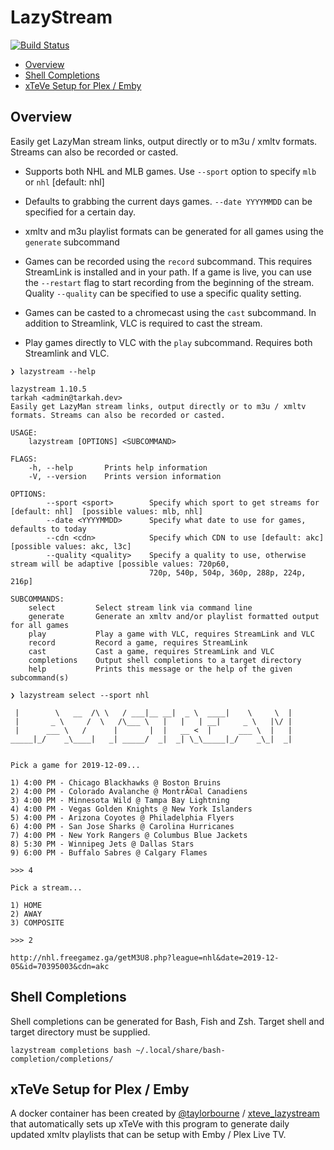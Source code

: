 # LazyStream
[![Build Status](https://dev.azure.com/tarkah/lazystream/_apis/build/status/tarkah.lazystream?branchName=master)](https://dev.azure.com/tarkah/lazystream/_build/latest?definitionId=11&branchName=master)


  - [Overview](#overview)
  - [Shell Completions](#shell-completions)
  - [xTeVe Setup for Plex / Emby](#xteve-setup-for-plex--emby)

## Overview
Easily get LazyMan stream links, output directly or to m3u / xmltv formats. Streams can also be recorded or casted.

- Supports both NHL and MLB games. Use `--sport` option to specify `mlb` or `nhl` [default: nhl]

- Defaults to grabbing the current days games. `--date YYYYMMDD` can be specified for a certain day. 

- xmltv and m3u playlist formats can be generated for all games using the `generate` subcommand

- Games can be recorded using the `record` subcommand. This requires StreamLink is installed and in your path. If a game is live, you can use the `--restart` flag to start recording from the beginning of the stream. Quality `--quality` can be specified to use a specific quality setting.

- Games can be casted to a chromecast using the `cast` subcommand. In addition to Streamlink, VLC is required to cast the stream.

- Play games directly to VLC with the `play` subcommand. Requires both Streamlink and VLC.

```
❯ lazystream --help

lazystream 1.10.5
tarkah <admin@tarkah.dev>
Easily get LazyMan stream links, output directly or to m3u / xmltv formats. Streams can also be recorded or casted.

USAGE:
    lazystream [OPTIONS] <SUBCOMMAND>

FLAGS:
    -h, --help       Prints help information
    -V, --version    Prints version information

OPTIONS:
        --sport <sport>        Specify which sport to get streams for [default: nhl]  [possible values: mlb, nhl]
        --date <YYYYMMDD>      Specify what date to use for games, defaults to today
        --cdn <cdn>            Specify which CDN to use [default: akc]  [possible values: akc, l3c]
        --quality <quality>    Specify a quality to use, otherwise stream will be adaptive [possible values: 720p60,
                               720p, 540p, 504p, 360p, 288p, 224p, 216p]

SUBCOMMANDS:
    select         Select stream link via command line
    generate       Generate an xmltv and/or playlist formatted output for all games
    play           Play a game with VLC, requires StreamLink and VLC
    record         Record a game, requires StreamLink
    cast           Cast a game, requires StreamLink and VLC
    completions    Output shell completions to a target directory
    help           Prints this message or the help of the given subcommand(s)

❯ lazystream select --sport nhl

 |        \   __  /\ \   / ___|__ __|  _ \  ____|    \     \  | 
 |       _ \     /  \   /\___ \   |   |   | __|     _ \   |\/ | 
 |      ___ \   /      |       |  |   __ <  |      ___ \  |   | 
_____|_/    _\____|   _| _____/  _|  _| \_\_____|_/    _\_|  _| 


Pick a game for 2019-12-09...

1) 4:00 PM - Chicago Blackhawks @ Boston Bruins
2) 4:00 PM - Colorado Avalanche @ MontrÃ©al Canadiens
3) 4:00 PM - Minnesota Wild @ Tampa Bay Lightning
4) 4:00 PM - Vegas Golden Knights @ New York Islanders
5) 4:00 PM - Arizona Coyotes @ Philadelphia Flyers
6) 4:00 PM - San Jose Sharks @ Carolina Hurricanes
7) 4:00 PM - New York Rangers @ Columbus Blue Jackets
8) 5:30 PM - Winnipeg Jets @ Dallas Stars
9) 6:00 PM - Buffalo Sabres @ Calgary Flames

>>> 4

Pick a stream...

1) HOME
2) AWAY
3) COMPOSITE

>>> 2

http://nhl.freegamez.ga/getM3U8.php?league=nhl&date=2019-12-05&id=70395003&cdn=akc
```

## Shell Completions

Shell completions can be generated for Bash, Fish and Zsh. Target shell and target directory must be supplied.

```
lazystream completions bash ~/.local/share/bash-completion/completions/
```

## xTeVe Setup for Plex / Emby

A docker container has been created by [@taylorbourne](https://github.com/taylorbourne) / [xteve_lazystream](https://github.com/taylorbourne/xteve_lazystream) that automatically sets up xTeVe with this program to generate daily updated xmltv playlists that can be setup with Emby / Plex Live TV.